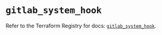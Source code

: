 # `gitlab_system_hook`

Refer to the Terraform Registry for docs: [`gitlab_system_hook`](https://registry.terraform.io/providers/gitlabhq/gitlab/18.4.0/docs/resources/system_hook).
